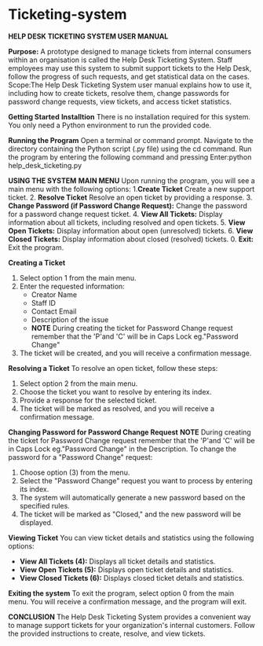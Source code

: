 # Ticketing-system
**HELP DESK TICKETING SYSTEM USER MANUAL**

**Purpose:**
A prototype designed to manage tickets from internal consumers within an organisation is called the Help Desk Ticketing System. Staff employees may use this system to submit support tickets to the Help Desk, follow the progress of such requests, and get statistical data on the cases.
Scope:The Help Desk Ticketing System user manual explains how to use it, including how to create tickets, resolve them, change passwords for password change requests, view tickets, and access ticket statistics.

**Getting Started**
**Installtion**
There is no installation required for this system. You only need a Python environment to run the provided code.

**Running the Program**
Open a terminal or command prompt.
Navigate to the directory containing the Python script (.py file) using the cd command.
Run the program by entering the following command and pressing Enter:python help_desk_ticketing.py

**USING THE SYSTEM**
**MAIN MENU**
Upon running the program, you will see a main menu with the following options:
1.**Create Ticket** Create a new support ticket.
2. **Resolve Ticket** Resolve an open ticket by providing a response.
3. **Change Password (if Password Change Request):** Change the password for a password change request ticket.
4. **View All Tickets:** Display information about all tickets, including resolved and open tickets.
5. **View Open Tickets:** Display information about open (unresolved) tickets.
6. **View Closed Tickets:** Display information about closed (resolved) tickets.
0. **Exit:** Exit the program.

**Creating a Ticket**
1. Select option 1 from the main menu.
2. Enter the requested information:
    - Creator Name
    - Staff ID
    - Contact Email
    - Description of the issue
    - **NOTE** During creating the ticket for Password Change request remember that the 'P'and 'C' will be in Caps Lock eg."Password Change"
3. The ticket will be created, and you will receive a confirmation message.

**Resolving a Ticket**
To resolve an open ticket, follow these steps:
1. Select option 2 from the main menu.
2. Choose the ticket you want to resolve by entering its index.
3. Provide a response for the selected ticket.
4. The ticket will be marked as resolved, and you will receive a confirmation message.

**Changing Password for Password Change Request**
**NOTE** During creating the ticket for Password Change request remember that the 'P'and 'C' will be in Caps Lock eg."Password Change" in the Description.
To change the password for a "Password Change" request:
1. Choose option (3) from the menu.
2. Select the "Password Change" request you want to process by entering its index.
3. The system will automatically generate a new password based on the specified rules.
4. The ticket will be marked as "Closed," and the new password will be displayed.

**Viewing Ticket**
You can view ticket details and statistics using the following options:
- **View All Tickets (4):** Displays all ticket details and statistics.
- **View Open Tickets (5):** Displays open ticket details and statistics.
- **View Closed Tickets (6):** Displays closed ticket details and statistics.

**Exiting the system**
To exit the program, select option 0 from the main menu. You will receive a confirmation message, and the program will exit.

**CONCLUSION**
The Help Desk Ticketing System provides a convenient way to manage support tickets for your organization's internal customers. Follow the provided instructions to create, resolve, and view tickets.

